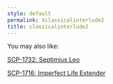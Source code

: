 ```yaml
---
style: default
permalink: Xclassicalinterlude2
title: classicalinterlude2
---
```

You may also like:

[SCP-1732: Septimius Leo](http://scp-wiki.net/scp-1732)

[SCP-1716: Imperfect Life Extender](http://scp-wiki.net/scp-1716)
